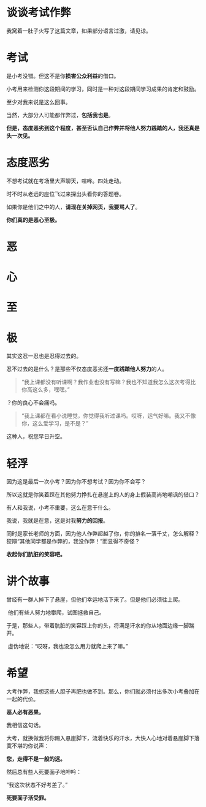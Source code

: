 # 谈谈考试作弊

我窝着一肚子火写了这篇文章，如果部分语言过激，请见谅。

# 考试

是小考没错。但这不是你**损害公众利益**的借口。

小考用来检测你这段期间的学习，同时是一种对这段期间学习成果的肯定和鼓励。

至少对我来说是这么回事。

当然，大部分人可能都作弊过，**包括我也是**。

**但是，态度恶劣到这个程度，甚至否认自己作弊并将他人努力践踏的人，我还真是头一次见。**

# 态度恶劣

不想考试就在考场里大声聊天，喧哗。四处走动。

时不时从老远的座位飞过来探出头看你的答题卷。

如果你是他们之中的人，**请现在关掉网页，我要骂人了**。

















**你们真的是恶心至极。**



# 恶

# 心

# 至

# 极



其实这忍一忍也是忍得过去的。

忍不过去的是什么？是那些不仅态度恶劣还**一度践踏他人努力**的人。

> “我上课都没有听课啊？我作业也没有写嘛？我也不知道我怎么这次考得比你高这么多，嘿嘿。”

？你的良心不会痛吗。

> “我上课都在看小说睡觉，你觉得我听过课吗。哎呀，运气好嘛。我又不像你，这么爱学习，是不是？”

这种人，祝您早日升空。

# 轻浮

因为这是最后一次小考？因为你不想考试？因为你不会写？

所以这就是你笑着踩在其他努力挣扎在悬崖上的人的身上假装高尚地嘲讽的借口？

有人和我说，小考不重要，这么在意干什么。

我说，我就是在意，这是对我**努力的回报**。

同时是家长老师的方面，因为他人作弊超越了你，你的排名一落千丈，怎么解释？狡辩“其他同学都是作弊的，我没作弊！”而显得不奇怪？

**收起你们肮脏的笑容吧。**

# 讲个故事

​		曾经有一群人掉下了悬崖，但他们幸运地活下来了。但是他们必须往上爬。

​		他们有些人努力地攀爬，试图拯救自己。

​		于是，那些人，带着肮脏的笑容踩上你的头，将满是汗水的你从地面边缘一脚踹开。

​		虚伪地说：“哎呀，我也没怎么用力就爬上来了嘛。”

# 希望

大考作弊，我想这些人胆子再肥也做不到。那么，你们就必须付出多次小考叠加在一起的代价。

**恶人必有恶果。**

我相信这句话。

大考，就换做我将你踢入悬崖脚下，流着快乐的汗水，大快人心地对着悬崖脚下落寞不堪的你说声：

**您，走得不是一般的远。**

然后总有些人死要面子地呻吟：

“我这次状态不好考差了。”

**死要面子活受罪。**

